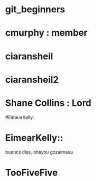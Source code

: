 # git_beginners
 # cmurphy : member
 # ciaransheil
# ciaransheil2
# Shane Collins : Lord
#EimearKelly:
# EimearKelly::
buenos dias, ohayou gozaimasu
# TooFiveFive
